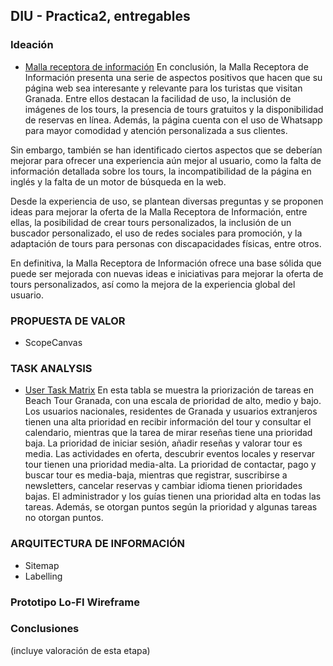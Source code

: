 ## DIU - Practica2, entregables

### Ideación 
* [Malla receptora de información](./MallaReceptora.pdf)
En conclusión, la Malla Receptora de Información presenta una serie de aspectos positivos que hacen que su página web sea interesante y relevante para los turistas que visitan Granada. Entre ellos destacan la facilidad de uso, la inclusión de imágenes de los tours, la presencia de tours gratuitos y la disponibilidad de reservas en línea. Además, la página cuenta con el uso de Whatsapp para mayor comodidad y atención personalizada a sus clientes.

Sin embargo, también se han identificado ciertos aspectos que se deberían mejorar para ofrecer una experiencia aún mejor al usuario, como la falta de información detallada sobre los tours, la incompatibilidad de la página en inglés y la falta de un motor de búsqueda en la web.

Desde la experiencia de uso, se plantean diversas preguntas y se proponen ideas para mejorar la oferta de la Malla Receptora de Información, entre ellas, la posibilidad de crear tours personalizados, la inclusión de un buscador personalizado, el uso de redes sociales para promoción, y la adaptación de tours para personas con discapacidades físicas, entre otros.

En definitiva, la Malla Receptora de Información ofrece una base sólida que puede ser mejorada con nuevas ideas e iniciativas para mejorar la oferta de tours personalizados, así como la mejora de la experiencia global del usuario.


### PROPUESTA DE VALOR
* ScopeCanvas


### TASK ANALYSIS

* [User Task Matrix](TaskAnalysis.PNG) 
En esta tabla se muestra la priorización de tareas en Beach Tour Granada, con una escala de prioridad de alto, medio y bajo. Los usuarios nacionales, residentes de Granada y usuarios extranjeros tienen una alta prioridad en recibir información del tour y consultar el calendario, mientras que la tarea de mirar reseñas tiene una prioridad baja. La prioridad de iniciar sesión, añadir reseñas y valorar tour es media. Las actividades en oferta, descubrir eventos locales y reservar tour tienen una prioridad media-alta. La prioridad de contactar, pago y buscar tour es media-baja, mientras que registrar, suscribirse a newsletters, cancelar reservas y cambiar idioma tienen prioridades bajas. El administrador y los guías tienen una prioridad alta en todas las tareas. Además, se otorgan puntos según la prioridad y algunas tareas no otorgan puntos.


### ARQUITECTURA DE INFORMACIÓN

* Sitemap 
* Labelling 


### Prototipo Lo-FI Wireframe 


### Conclusiones  
(incluye valoración de esta etapa)
